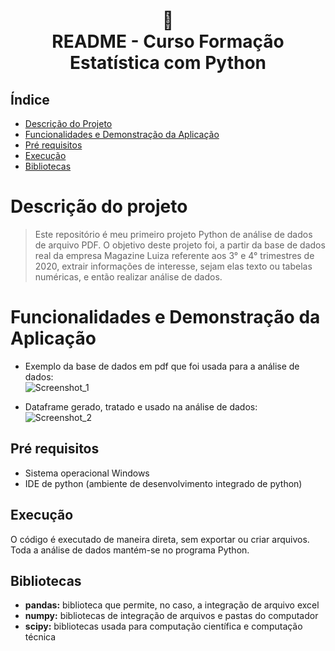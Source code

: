<h1 align="center">
📄<br>README - Curso Formação Estatística com Python
</h1>

## Índice 

* [Descrição do Projeto](#descrição-do-projeto)
* [Funcionalidades e Demonstração da Aplicação](#funcionalidades-e-demonstração-da-aplicação)
* [Pré requisitos](#pré-requisitos)
* [Execução](#execução)
* [Bibliotecas](#bibliotecas)

# Descrição do projeto
> Este repositório é meu primeiro projeto Python de análise de dados de arquivo PDF. O objetivo deste projeto foi, a partir da base de dados real da empresa Magazine Luiza referente aos 3° e 4° trimestres de 2020, extrair informações de interesse, sejam elas texto ou tabelas numéricas, e então realizar análise de dados.

# Funcionalidades e Demonstração da Aplicação

- Exemplo da base de dados em pdf que foi usada para a análise de dados:<br>
![Screenshot_1](https://user-images.githubusercontent.com/128300382/227721140-4b661604-019e-421f-81e9-912c69375db6.png)

- Dataframe gerado, tratado e usado na análise de dados:<br>
![Screenshot_2](https://user-images.githubusercontent.com/128300382/227721202-76476320-56b2-45b9-9246-1af8c622fff8.png)

## Pré requisitos

* Sistema operacional Windows
* IDE de python (ambiente de desenvolvimento integrado de python)

## Execução

O código é executado de maneira direta, sem exportar ou criar arquivos. Toda a análise de dados mantém-se no programa Python.

## Bibliotecas
* <strong>pandas:</strong> biblioteca que permite, no caso, a integração de arquivo excel<br>
* <strong>numpy:</strong> bibliotecas de integração de arquivos e pastas do computador<br>
* <strong>scipy:</strong> bibliotecas usada para computação científica e computação técnica<br>

